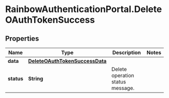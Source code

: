 # RainbowAuthenticationPortal.DeleteOAuthTokenSuccess

## Properties
Name | Type | Description | Notes
------------ | ------------- | ------------- | -------------
**data** | [**DeleteOAuthTokenSuccessData**](DeleteOAuthTokenSuccessData.md) |  | 
**status** | **String** | Delete operation status message. | 



